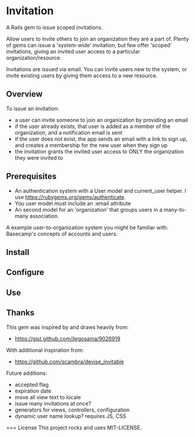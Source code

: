 # Invitation

A Rails gem to issue scoped invitations. 

Allow users to invite others to join an organization they are a part of. Plenty of gems
can issue a 'system-wide' invitation, but few offer 'scoped' invitations, giving an invited user access to
a particular organization/resource.

Invitations are issued via email. You can invite users new to the system, or invite existing users by giving
them access to a new resource.


## Overview

To issue an invitation:

* a user can invite someone to join an organization by providing an email
* if the user already exists, that user is added as a member of the organization, and a notification email is sent
* if the user does not exist, the app sends an email with a link to sign up, and creates a membership for the
new user when they sign up
* the invitation grants the invited user access to ONLY the organization they were invited to


## Prerequisites

* An authentication system with a User model and current_user helper. I use https://rubygems.org/gems/authenticate.
* You user model must include an :email attribute
* An second model for an 'organization' that groups users in a many-to-many association.

A example user-to-organization system you might be familiar with: Basecamp's concepts of accounts and users.



## Install


## Configure


## Use


## Thanks

This gem was inspired by and draws heavily from:
* https://gist.github.com/jlegosama/9026919

With additional inspiration from:

* https://github.com/scambra/devise_invitable



Future additions:
* accepted flag
* expiration date
* move all view text to locale
* issue many invitations at once?
* generators for views, controllers, configuration
* dynamic user name lookup? requires JS, CSS

=== License
This project rocks and uses MIT-LICENSE.

